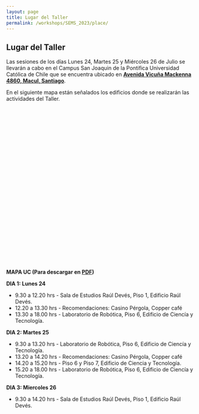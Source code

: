 ```yaml
---
layout: page
title: Lugar del Taller
permalink: /workshops/SEMS_2023/place/
---
```


## Lugar del Taller

Las sesiones de los días Lunes 24, Martes 25 y Miércoles 26 de Julio se llevarán a cabo en el Campus San Joaquin de la Pontifica Universidad Católica de Chile que se encuentra ubicado en **[Avenida Vicuña Mackenna 4860, Macul, Santiago](https://goo.gl/maps/A3tZ8nWY6jSYH3LK7)**.

En el siguiente mapa están señalados los edificios donde se realizarán las actividades del Taller.

<div id="map" style="width: 600px; height: 400px;"></div>
<br>

**MAPA UC (Para descargar en [PDF](https://vidauniversitaria.uc.cl/395-mapa-campussj-2022/file))**

**DIA 1: Lunes 24**

- 9.30 a 12.20 hrs - Sala de Estudios Raúl Devés, Piso 1, Edificio Raúl Devés.
- 12.20 a 13.30 hrs - Recomendaciones: Casino Pérgola, Copper café
- 13.30 a 18.00 hrs - Laboratorio de Robótica, Piso 6, Edificio de Ciencía y Tecnología.

**DIA 2: Martes 25**

- 9.30 a 13.20 hrs - Laboratorio de Robótica, Piso 6, Edificio de Ciencía y Tecnología.
- 13.20 a 14.20 hrs - Recomendaciones: Casino Pérgola, Copper café
- 14.20 a 15.20 hrs - Piso 6 y Piso 7, Edificio de Ciencia y Tecnología.
- 15.20 a 18.00 hrs - Laboratorio de Robótica, Piso 6, Edificio de Ciencía y Tecnología.

**DIA 3: Miercoles 26**

- 9.30 a 14.20 hrs - Sala de Estudios Raúl Devés, Piso 1, Edificio Raúl Devés.